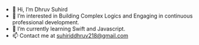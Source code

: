- 👋 Hi, I’m Dhruv Suhird
- 👀 I’m interested in Building Complex Logics and Engaging in continuous professional development.
- 🌱 I’m currently learning Swift and Javascript.
- 📫 Contact me at suhiriddhruv218@gmail.com

<!---
dhruvSuhird/dhruvSuhird is a ✨ special ✨ repository because its `README.md` (this file) appears on your GitHub profile.
You can click the Preview link to take a look at your changes.
--->
